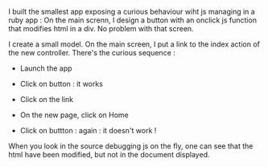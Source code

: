 I built the smallest app exposing a curious behaviour wiht js managing in a ruby app : On the main screnn, I design a button with an onclick js function that modifies html in a div. No problem with that screen.

I create a small model. On the main screen, I put a link to the index action of the new controller. There's the curious sequence :

- Launch the app

- Click on button : it works

- Click on the link

- On the new page, click on Home

- Click on buttton : again : it doesn't work !

When you look in the source debugging js on the fly, one can see that the html have been modified, but not in the document displayed.